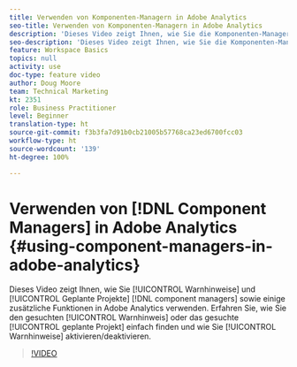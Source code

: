 ```yaml
---
title: Verwenden von Komponenten-Managern in Adobe Analytics
seo-title: Verwenden von Komponenten-Managern in Adobe Analytics
description: 'Dieses Video zeigt Ihnen, wie Sie die Komponenten-Manager „Warnhinweise“ und „Geplante Projekte“ sowie einige zusätzliche Funktionen in Adobe Analytics verwenden. Erfahren Sie, wie Sie den gesuchten Warnhinweis oder das gesuchte geplante Projekt leicht finden und wie Sie Warnhinweise aktivieren/deaktivieren können. '
seo-description: 'Dieses Video zeigt Ihnen, wie Sie die Komponenten-Manager „Warnhinweise“ und „Geplante Projekte“ sowie einige zusätzliche Funktionen in Adobe Analytics verwenden. Erfahren Sie, wie Sie den gesuchten Warnhinweis oder das gesuchte geplante Projekt leicht finden und wie Sie Warnhinweise aktivieren/deaktivieren können. '
feature: Workspace Basics
topics: null
activity: use
doc-type: feature video
author: Doug Moore
team: Technical Marketing
kt: 2351
role: Business Practitioner
level: Beginner
translation-type: ht
source-git-commit: f3b3fa7d91b0cb21005b57768ca23ed6700fcc03
workflow-type: ht
source-wordcount: '139'
ht-degree: 100%

---
```



# Verwenden von [!DNL Component Managers] in Adobe Analytics {#using-component-managers-in-adobe-analytics}

Dieses Video zeigt Ihnen, wie Sie [!UICONTROL Warnhinweise] und [!UICONTROL Geplante Projekte] [!DNL component managers] sowie einige zusätzliche Funktionen in Adobe Analytics verwenden. Erfahren Sie, wie Sie den gesuchten [!UICONTROL Warnhinweis] oder das gesuchte [!UICONTROL geplante Projekt] einfach finden und wie Sie [!UICONTROL Warnhinweise] aktivieren/deaktivieren.

>[!VIDEO](https://video.tv.adobe.com/v/24068/?quality=12)
